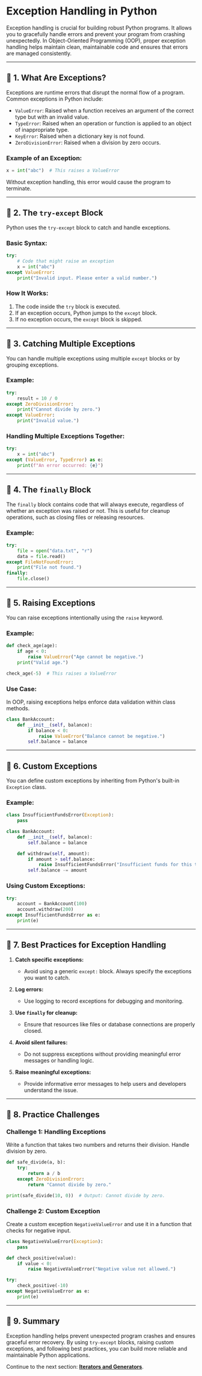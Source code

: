 # Exception Handling in Python

Exception handling is crucial for building robust Python programs. It allows you to gracefully handle errors and prevent your program from crashing unexpectedly. In Object-Oriented Programming (OOP), proper exception handling helps maintain clean, maintainable code and ensures that errors are managed consistently.

---

## 🔹 **1. What Are Exceptions?**

Exceptions are runtime errors that disrupt the normal flow of a program. Common exceptions in Python include:

- `ValueError`: Raised when a function receives an argument of the correct type but with an invalid value.
- `TypeError`: Raised when an operation or function is applied to an object of inappropriate type.
- `KeyError`: Raised when a dictionary key is not found.
- `ZeroDivisionError`: Raised when a division by zero occurs.

### **Example of an Exception:**
```python
x = int("abc")  # This raises a ValueError
```

Without exception handling, this error would cause the program to terminate.

---

## 🔹 **2. The `try-except` Block**

Python uses the `try-except` block to catch and handle exceptions.

### **Basic Syntax:**
```python
try:
    # Code that might raise an exception
    x = int("abc")
except ValueError:
    print("Invalid input. Please enter a valid number.")
```

### **How It Works:**
1. The code inside the `try` block is executed.
2. If an exception occurs, Python jumps to the `except` block.
3. If no exception occurs, the `except` block is skipped.

---

## 🔹 **3. Catching Multiple Exceptions**

You can handle multiple exceptions using multiple `except` blocks or by grouping exceptions.

### **Example:**
```python
try:
    result = 10 / 0
except ZeroDivisionError:
    print("Cannot divide by zero.")
except ValueError:
    print("Invalid value.")
```

### **Handling Multiple Exceptions Together:**
```python
try:
    x = int("abc")
except (ValueError, TypeError) as e:
    print(f"An error occurred: {e}")
```

---

## 🔹 **4. The `finally` Block**

The `finally` block contains code that will always execute, regardless of whether an exception was raised or not. This is useful for cleanup operations, such as closing files or releasing resources.

### **Example:**
```python
try:
    file = open("data.txt", "r")
    data = file.read()
except FileNotFoundError:
    print("File not found.")
finally:
    file.close()
```

---

## 🔹 **5. Raising Exceptions**

You can raise exceptions intentionally using the `raise` keyword.

### **Example:**
```python
def check_age(age):
    if age < 0:
        raise ValueError("Age cannot be negative.")
    print("Valid age.")

check_age(-5)  # This raises a ValueError
```

### **Use Case:**
In OOP, raising exceptions helps enforce data validation within class methods.

```python
class BankAccount:
    def __init__(self, balance):
        if balance < 0:
            raise ValueError("Balance cannot be negative.")
        self.balance = balance
```

---

## 🔹 **6. Custom Exceptions**

You can define custom exceptions by inheriting from Python's built-in `Exception` class.

### **Example:**
```python
class InsufficientFundsError(Exception):
    pass

class BankAccount:
    def __init__(self, balance):
        self.balance = balance

    def withdraw(self, amount):
        if amount > self.balance:
            raise InsufficientFundsError("Insufficient funds for this transaction.")
        self.balance -= amount
```

### **Using Custom Exceptions:**
```python
try:
    account = BankAccount(100)
    account.withdraw(200)
except InsufficientFundsError as e:
    print(e)
```

---

## 🔹 **7. Best Practices for Exception Handling**

1. **Catch specific exceptions:**
   - Avoid using a generic `except:` block. Always specify the exceptions you want to catch.

2. **Log errors:**
   - Use logging to record exceptions for debugging and monitoring.

3. **Use `finally` for cleanup:**
   - Ensure that resources like files or database connections are properly closed.

4. **Avoid silent failures:**
   - Do not suppress exceptions without providing meaningful error messages or handling logic.

5. **Raise meaningful exceptions:**
   - Provide informative error messages to help users and developers understand the issue.

---

## 🔹 **8. Practice Challenges**

### **Challenge 1: Handling Exceptions**
Write a function that takes two numbers and returns their division. Handle division by zero.
```python
def safe_divide(a, b):
    try:
        return a / b
    except ZeroDivisionError:
        return "Cannot divide by zero."

print(safe_divide(10, 0))  # Output: Cannot divide by zero.
```

### **Challenge 2: Custom Exception**
Create a custom exception `NegativeValueError` and use it in a function that checks for negative input.
```python
class NegativeValueError(Exception):
    pass

def check_positive(value):
    if value < 0:
        raise NegativeValueError("Negative value not allowed.")

try:
    check_positive(-10)
except NegativeValueError as e:
    print(e)
```

---

## 🔹 **9. Summary**
Exception handling helps prevent unexpected program crashes and ensures graceful error recovery. By using `try-except` blocks, raising custom exceptions, and following best practices, you can build more reliable and maintainable Python applications.

Continue to the next section: **[Iterators and Generators](iterators-and-generators.md)**.
